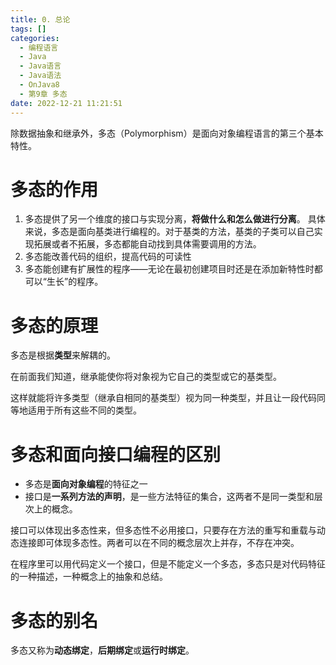 ```yaml
---
title: 0. 总论
tags: []
categories:
  - 编程语言
  - Java
  - Java语言
  - Java语法
  - OnJava8
  - 第9章 多态
date: 2022-12-21 11:21:51
---
```


除数据抽象和继承外，多态（Polymorphism）是面向对象编程语言的第三个基本特性。

# 多态的作用

1. 多态提供了另一个维度的接口与实现分离，**将做什么和怎么做进行分离**。
	具体来说，多态是面向基类进行编程的。对于基类的方法，基类的子类可以自己实现拓展或者不拓展，多态都能自动找到具体需要调用的方法。
2. 多态能改善代码的组织，提高代码的可读性
3. 多态能创建有扩展性的程序——无论在最初创建项目时还是在添加新特性时都可以“生长”的程序。

# 多态的原理

多态是根据**类型**来解耦的。

在前面我们知道，继承能使你将对象视为它自己的类型或它的基类型。

这样就能将许多类型（继承自相同的基类型）视为同一种类型，并且让一段代码同等地适用于所有这些不同的类型。

# 多态和面向接口编程的区别

- 多态是**面向对象编程**的特征之一
- 接口是**一系列方法的声明**，是一些方法特征的集合，这两者不是同一类型和层次上的概念。

接口可以体现出多态性来，但多态性不必用接口，只要存在方法的重写和重载与动态连接即可体现多态性。两者可以在不同的概念层次上并存，不存在冲突。

在程序里可以用代码定义一个接口，但是不能定义一个多态，多态只是对代码特征的一种描述，一种概念上的抽象和总结。

# 多态的别名

多态又称为**动态绑定**，**后期绑定**或**运行时绑定**。




